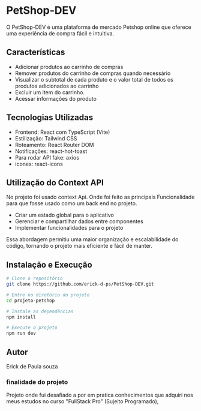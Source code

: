 # PetShop-DEV

O PetShop-DEV é uma plataforma de mercado Petshop online que oferece uma experiência de compra fácil e intuitiva.

## Características

- Adicionar produtos ao carrinho de compras
- Remover produtos do carrinho de compras quando necessário
- Visualizar o subtotal de cada produto e o valor total de todos os produtos adicionados ao carrinho
- Excluir um item do carrinho.
- Acessar informações do produto


## Tecnologias Utilizadas

- Frontend: React com TypeScript (Vite)
- Estilização: Tailwind CSS
- Roteamento: React Router DOM
- Notificações: react-hot-toast
- Para rodar API fake: axios
- icones: react-icons


## Utilização do Context API

No projeto foi usado context Api. Onde foi feito as principais Funcionalidade para que fosse usado como um back end no projeto.

- Criar um estado global para o aplicativo
- Gerenciar e compartilhar dados entre componentes
- Implementar funcionalidades para o projeto

Essa abordagem permitiu uma maior organização e escalabilidade do código, tornando o projeto mais eficiente e fácil de manter.

## Instalação e Execução

```bash
# Clone o repositório
git clone https://github.com/erick-d-ps/PetShop-DEV.git

# Entre no diretório do projeto
cd projeto-petshop

# Instale as dependências
npm install

# Execute o projeto
npm run dev
```


## Autor

Erick de Paula souza 

### finalidade do projeto
Projeto onde fui desafiado a por em pratica conhecimentos que adquiri nos meus estudos no curso  "FullStack Pro" (Sujeito Programado),  
